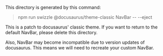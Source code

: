 This directory is generated by this command:

> npm run swizzle @docusaurus/theme-classic NavBar -- --eject

This is a patch to docusaurus' classic theme. If you want to return to the
default NavBar, please delete this directory.

Also, NavBar may become incompatible due to version updates of docusaurus. This
means we will need to recreate your custom NavBar.
